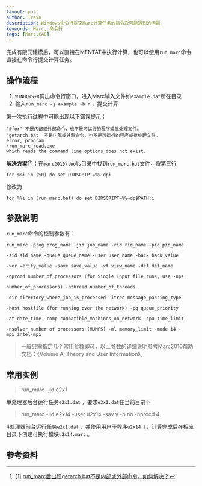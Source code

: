 ```yaml
---
layout: post
author: Train
description: Windows命令行提交Marc计算任务的指令及可能遇到的问题
keywords: Marc, 命令行
tags: [Marc,CAE]
---
```


完成有限元建模后，可以直接在MENTAT中执行计算，也可以使用`run_marc`命令直接在命令行提交计算任务。

## 操作流程

1. `WINDOWS+R`调出命令行窗口，进入Marc输入文件如`example.dat`所在目录
2. 输入`run_marc -j example -b n` ，提交计算

第一次执行过程中可能出现以下错误提示：

```
'#for' 不是内部或外部命令，也不是可运行的程序或批处理文件。
'getarch.bat' 不是内部或外部命令，也不是可运行的程序或批处理文件。
error, program
\run_marc_read.exe
which reads the command line options does not exist.
```

**解决方案**[[^1]]：在`marc2010\tools`目录中找到`run_marc.bat`文件，将第三行

`for %%i in (%0) do set DIRSCRIPT=%%~dpi`

修改为

`for %%i in (run_marc.bat) do set DIRSCRIPT=%%~dp$PATH:i`

## 参数说明

`run_marc`命令的控制参数有：

```
run_marc -prog prog_name -jid job_name -rid rid_name -pid pid_name 

-sid sid_name -queue queue_name -user user_name -back back_value 

-ver verify_value -save save_value -vf view_name -def def_name 

-nprocd number_of_processors (for Single Input file runs, use -nps

number_of_processors) -nthread number_of_threads 

-dir directory_where_job_is_processed -itree message_passing_type 

-host hostfile (for running over the network) -pq queue_priority 

-at date_time -comp compatible_machines_on_network -cpu time_limit 

-nsolver number of processors (MUMPS) -ml memory_limit -mode i4 -mpi intel-mpi
```

> 一般只需指定几个常用参数即可，以上参数的详细说明参考Marc2010帮助文档：《Volume A: Theory and User Information》。

## 常用实例
> run_marc -jid e2x1

单处理器后台运行任务`e2x1.dat` ，要求`e2x1.dat`在当前目录下

> run_marc -jid e2x14 -user u2x14 -sav y -b no -nprocd 4

4处理器前台运行任务`e2x1.dat` ，并使用用户子程序`u2x14.f`，计算完成后在相应目录下创建可执行模块`u2x14.marc` 。

## 参考资料

[^1]: [1] [run_marc后出现getarch.bat不是内部或外部命令，如何解决？](http://iknow.baidu.com/question/256648092.html)